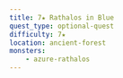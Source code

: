 ```yaml
---
title: 7★ Rathalos in Blue
quest_type: optional-quest
difficulty: 7★
location: ancient-forest
monsters:
    - azure-rathalos
---
```

